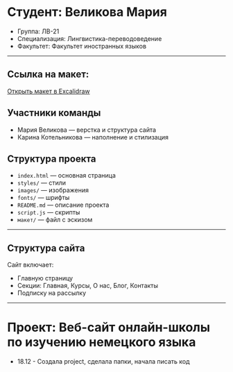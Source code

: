 # Студент: Великова Мария
- Группа: ЛВ-21
- Специализация: Лингвистика-переводоведение
- Факультет: Факультет иностранных языков
- ---
## Ссылка на макет:
[Открыть макет в Excalidraw](https://excalidraw.com/#json=fj58KwpCatXEOF7cr0iUD,swLMAty4DEEFn4SFhDn_oA)

## Участники команды
- Мария Великова — верстка и структура сайта
- Карина Котельникова — наполнение и стилизация

## Структура проекта
- `index.html` — основная страница
- `styles/` — стили
- `images/` — изображения
- `fonts/` — шрифты
- `README.md` — описание проекта
- `script.js` — скрипты
- `макет/` — файл с эскизом
--------
## Структура сайта
Сайт включает:
- Главную страницу
- Секции: Главная, Курсы, О нас, Блог, Контакты
- Подписку на рассылку
-------
# Проект: Веб-сайт онлайн-школы по изучению немецкого языка
- 18.12 - Создала project, сделала папки, начала писать код

